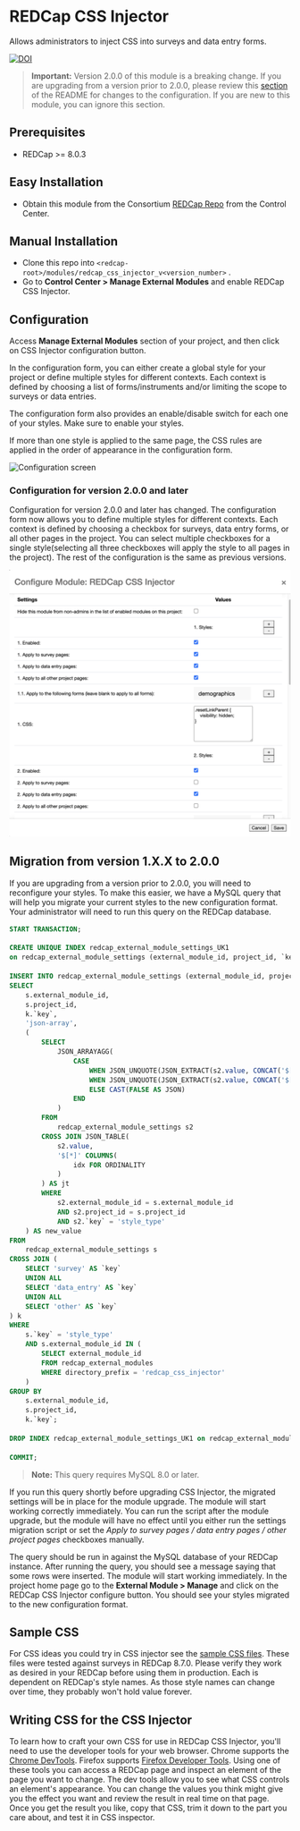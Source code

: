 # REDCap CSS Injector
Allows administrators to inject CSS into surveys and data entry forms.

[![DOI](https://zenodo.org/badge/141312467.svg)](https://zenodo.org/badge/latestdoi/141312467)

> **Important:** Version 2.0.0 of this module is a breaking change. If you are upgrading from a version prior to 2.0.0, please review this [section](#migration-from-version-1xx-to-200)  of the README for changes to the configuration. If you are new to this module, you can ignore this section.

## Prerequisites
- REDCap >= 8.0.3

## Easy Installation
- Obtain this module from the Consortium [REDCap Repo](https://redcap.vanderbilt.edu/consortium/modules/index.php) from the Control Center.


## Manual Installation
- Clone this repo into `<redcap-root>/modules/redcap_css_injector_v<version_number>` .
- Go to **Control Center > Manage External Modules** and enable REDCap CSS Injector.

## Configuration
Access **Manage External Modules** section of your project, and then click on CSS Injector configuration button.

In the configuration form, you can either create a global style for your project or define multiple styles for different contexts. Each context is defined by choosing a list of forms/instruments and/or limiting the scope to surveys or data entries.

The configuration form also provides an enable/disable switch for each one of your styles. Make sure to enable your styles.

If more than one style is applied to the same page, the CSS rules are applied in the order of appearance in the configuration form.

![Configuration screen](img/config.png)

### Configuration for version 2.0.0 and later
Configuration for version 2.0.0 and later has changed. The configuration form now allows you to define multiple styles for different contexts. Each context is defined by choosing a checkbox for surveys, data entry forms, or all other pages in the project. You can select multiple checkboxes for a single style(selecting all three checkboxes will apply the style to all pages in the project). The rest of the configuration is the same as previous versions.

![New Configuration screen](img/config_v2.png)


## Migration from version 1.X.X to 2.0.0

If you are upgrading from a version prior to 2.0.0, you will need to reconfigure your styles. To make this easier, we have a MySQL query that will help you migrate your current styles to the new configuration format. Your administrator will need to run this query on the REDCap database.


```sql
START TRANSACTION;

CREATE UNIQUE INDEX redcap_external_module_settings_UK1
on redcap_external_module_settings (external_module_id, project_id, `key`);

INSERT INTO redcap_external_module_settings (external_module_id, project_id, `key`, type, value)
SELECT 
    s.external_module_id,
    s.project_id,
    k.`key`,
    'json-array',
    (
        SELECT 
            JSON_ARRAYAGG(
                CASE
                    WHEN JSON_UNQUOTE(JSON_EXTRACT(s2.value, CONCAT('$[', jt.idx - 1, ']'))) = 'all' THEN CAST(TRUE AS JSON)
                    WHEN JSON_UNQUOTE(JSON_EXTRACT(s2.value, CONCAT('$[', jt.idx - 1, ']'))) = k.`key` THEN CAST(TRUE AS JSON)
                    ELSE CAST(FALSE AS JSON)
                END
            )
        FROM 
            redcap_external_module_settings s2
        CROSS JOIN JSON_TABLE(
            s2.value,
            '$[*]' COLUMNS(
                idx FOR ORDINALITY
            )
        ) AS jt
        WHERE 
            s2.external_module_id = s.external_module_id
            AND s2.project_id = s.project_id
            AND s2.`key` = 'style_type' 
    ) AS new_value
FROM 
    redcap_external_module_settings s
CROSS JOIN (
    SELECT 'survey' AS `key`
    UNION ALL 
    SELECT 'data_entry' AS `key`
    UNION ALL 
    SELECT 'other' AS `key`
) k
WHERE 
    s.`key` = 'style_type'
    AND s.external_module_id IN (
        SELECT external_module_id
        FROM redcap_external_modules
        WHERE directory_prefix = 'redcap_css_injector'
    )
GROUP BY 
    s.external_module_id, 
    s.project_id, 
    k.`key`;

DROP INDEX redcap_external_module_settings_UK1 on redcap_external_module_settings;

COMMIT;
```

> **Note:**
This query requires MySQL 8.0 or later. 

If you run this query shortly before upgrading CSS Injector, the migrated settings will be in place for the module upgrade. The module will start working correctly immediately. You can run the script after the module upgrade, but the module will have no effect until you either run the settings migration script or set the _Apply to survey pages / data entry pages / other project pages_ checkboxes manually.

The query should be run in against the MySQL database of your REDCap instance. After running the query, you should see a message saying that some rows were inserted. The module will start working immediately. In the project home page go to the **External Module > Manage** and click on the REDCap CSS Injector configure button. You should see your styles migrated to the new configuration format.

## Sample CSS

For CSS ideas you could try in CSS injector see the [sample CSS files](samples/). These files were tested against surveys in REDCap 8.7.0. Please verify they work as desired in your REDCap before using them in production. Each is dependent on REDCap's style names. As those style names can change over time, they probably won't hold value forever.

## Writing CSS for the CSS Injector

To learn how to craft your own CSS for use in REDCap CSS Injector, you'll need to use the developer tools for your web browser. Chrome supports the [Chrome DevTools](https://developers.google.com/web/tools/chrome-devtools/).  Firefox supports [Firefox Developer Tools](https://developer.mozilla.org/en-US/docs/Tools).  Using one of these tools you can access a REDCap page and inspect an element of the page you want to change. The dev tools allow you to see what CSS controls an element's appearance. You can change the values you think might give you the effect you want and review the result in real time on that page.  Once you get the result you like, copy that CSS, trim it down to the part you care about, and test it in CSS inspector.
